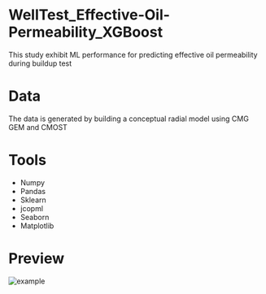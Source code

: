 # WellTest_Effective-Oil-Permeability_XGBoost
This study exhibit ML performance for predicting effective oil permeability during buildup test

# Data
The data is generated by building a conceptual radial model using CMG GEM and CMOST

# Tools
- Numpy
- Pandas
- Sklearn
- jcopml
- Seaborn
- Matplotlib

# Preview
![example](https://imgflip.com/gif/64i3l1)
